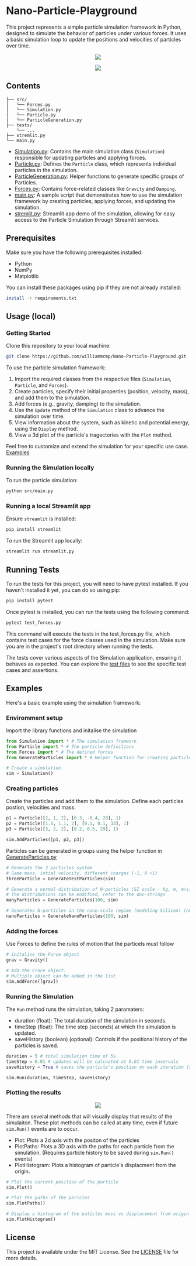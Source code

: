 # Nano-Particle-Playground

This project represents a simple particle simulation framework in Python, designed to simulate the behavior of particles under various forces. It uses a basic simulation loop to update the positions and velocities of particles over time.

<p align="center">
  <img src="img/streamlit__demo.png"  style="max-height:400px;"/> 
</p>
<p align="center">
  <img src="img/3d_plot.png"  style="max-height:400px;"/> 
</p>


## Contents
```
├── src/
│   └── Forces.py
│   └── Simulation.py
│   └── Particle.py
|   └── ParticleGeneration.py
├── tests/
    └── ...
├── stremlit.py
└── main.py
```

- [Simulation.py](src/Simulation.py): Contains the main simulation class (`Simulation`) responsible for updating particles and applying forces.
- [Particle.py](src/Particle.py): Defines the `Particle` class, which represents individual particles in the simulation.
- [ParticleGeneration.py](src/ParticleGenerator.py): Helper functions to generate specific groups of Particles.
- [Forces.py](src/Forces.py): Contains force-related classes like `Gravity` and `Damping`.
- [main.py](main.py): A sample script that demonstrates how to use the simulation framework by creating particles, applying forces, and updating the simulation.
- [stremlit.py](stremlit.py): Streamlit app demo of the simulation, allowing for easy access to the Particle Simulation through Streamlit services.

## Prerequisites
Make sure you have the following prerequisites installed:

- Python
- NumPy
- Matplotlib

You can install these packages using pip if they are not already installed:

``` bash
install -r requirements.txt
```

## Usage (local)

### Getting Started
Clone this repository to your local machine:

```bash
git clone https://github.com/williammcmp/Nano-Particle-Playground.git 
```

To use the particle simulation framework:

1. Import the required classes from the respective files (`Simulation`, `Particle`, and `Forces`).
2. Create particles, specify their initial properties (position, velocity, mass), and add them to the simulation.
3. Add forces (e.g., gravity, damping) to the simulation.
4. Use the `Update` method of the `Simulation` class to advance the simulation over time.
5. View information about the system, such as kinetic and potential energy, using the `Display` method.
6. View a 3d plot of the particle's tragectories with the `Plot` method.

Feel free to customize and extend the simulation for your specific use case.
[Examples](#examples)

### Running the Simulation locally
To run the particle simulation:
```bash
python src/main.py
```

### Running a local Streamlit app
Ensure `streamlit` is installed:
```bash
pip install streamlit
```

To run the Streamlit app locally: 
```bash
streamlit run streamlit.py
```

## Running Tests
To run the tests for this project, you will need to have pytest installed. If you haven't installed it yet, you can do so using pip:

```bash
pip install pytest
```
Once pytest is installed, you can run the tests using the following command:

```bash
pytest test_forces.py
```

This command will execute the tests in the test_forces.py file, which contains test cases for the force classes used in the simulation. Make sure you are in the project's root directory when running the tests.

The tests cover various aspects of the Simulation application, ensuring it behaves as expected. You can explore the [test files](tests/) to see the specific test cases and assertions.

## Examples

Here's a basic example using the simulation framework:

### Enviromment setup

Import the library functions and initalise the simulation

```python
from Simulation import * # The simulation framwork
from Particle import * # The particle definitions
from Forces import * # The defined forces
from GenerateParticles import * # Helper function for creating particles

# Create a simulation
sim = Simulation()
```

### Creating particles
Create the particles and add them to the simulation. Define each particles postion, velocities and mass.
```python
p1 = Particle([2, 1, 2], [0.3, -0.4, 28], 1)
p2 = Particle([1.5, 1.1, 2], [0.1, 0.1, 33], 1)
p3 = Particle([3, 2, 2], [0.2, 0.5, 29], 1)

sim.AddParticles([p1, p2, p3])
```

Particles can be generated in groups using the helper function in [GenerateParticles.py](/src/ParticleGenerator.py)
```python
# Generate the 3 particles system
# Same mass, intial velocity, different charges (-1, 0 +1)
threeParticle = GenerateTestParticles(sim)

# Generate a normal distribution of N-particles (SI scale - kg, m, m/s)
# The distributions can be modified, refer to the doc-strings
manyParticles = GenerateParticles(100, sim)

# Generates N-particles in the nano-scale regime (modeling Silicon) (nm, ng, nm/s)
nanoParticles = GenerateNanoParticles(100, sim)
```

### Adding the forces
Use Forces to define the rules of motion that the particels must follow
```python
# initalise the Force object
grav = Gravity()

# Add the Froce object.
# Multiple object can be added in the list
sim.AddForce([grav])
```

### Running the Simulation
The `Run` method runs the simulation, taking 2 paramaters:

- duration (float): The total duration of the simulation in seconds.
- timeStep (float): The time step (seconds) at which the simulation is updated.
- saveHistory (boolean) (optional): Controls if the positional history of the particles is saved.
```python
duration = 5 # total simulation time of 5s
timeStep = 0.01 # updates will be calcuated at 0.01 time invervals
saveHistory = True # saves the particle's position on each iteration (sim Runs faster when = False)

sim.Run(duration, timeStep, saveHistory)
```

### Plotting the results

<p align="center">
  <img src="img/3d_plot__example.png" style="max-height:400px;"/> 
</p>

There are several methods that will visually display that results of the simulaiton. These plot methods can be called at any time, even if future `sim.Run()` events are to occur.

- Plot: Plots a 2d axis with the positon of the particles
- PlotPaths: Plots a 3D axis with the paths for each particle from the simulation. (Requires particle history to be saved during `sim.Run()` events)
- PlotHistogram: Plots a histogram of particle's displacment from the origin.

```python
# Plot the current position of the particle 
sim.Plot()

# Plot the paths of the paricles
sim.PlotPaths()

# Display a histogram of the paticles mass vs displacement from origin
sim.PlotHistogram()
```

## License
This project is available under the MIT License. See the [LICENSE](LICENSE) file for more details.

